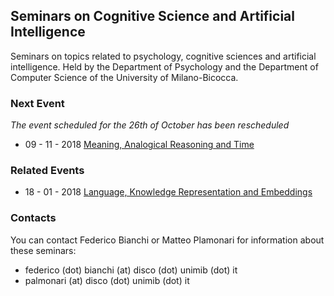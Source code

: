 ## Seminars on Cognitive Science and Artificial Intelligence

Seminars on topics related to psychology, cognitive sciences and artificial intelligence. Held by the Department of Psychology and the Department of Computer Science of the University of Milano-Bicocca.

### Next Event

*The event scheduled for the 26th of October has been rescheduled*

+ 09 - 11 - 2018 [Meaning, Analogical Reasoning and Time](seminars/seminar_09_11_2018.html)

### Related Events

+ 18 - 01 - 2018 [Language, Knowledge Representation and Embeddings](related/related_18_01_2018.md)

### Contacts

You can contact Federico Bianchi or Matteo Plamonari for information about these seminars: 
+ federico (dot) bianchi (at) disco (dot) unimib (dot) it 
+ palmonari (at) disco (dot) unimib (dot) it
